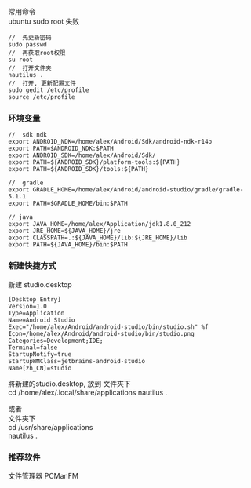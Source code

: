 常用命令  
ubuntu sudo root 失败  
```
//  先更新密码  
sudo passwd
//  再获取root权限
su root  
//  打开文件夹  
nautilus .
//  打开, 更新配置文件  
sudo gedit /etc/profile  
source /etc/profile
```


### 环境变量
```
//  sdk ndk  
export ANDROID_NDK=/home/alex/Android/Sdk/android-ndk-r14b
export PATH=$ANDROID_NDK:$PATH
export ANDROID_SDK=/home/alex/Android/Sdk/
export PATH=${ANDROID_SDK}/platform-tools:${PATH}
export PATH=${ANDROID_SDK}/tools:${PATH}

//  gradle 
export GRADLE_HOME=/home/alex/Android/android-studio/gradle/gradle-5.1.1
export PATH=$GRADLE_HOME/bin:$PATH  

// java
export JAVA_HOME=/home/alex/Application/jdk1.8.0_212
export JRE_HOME=${JAVA_HOME}/jre   
export CLASSPATH=.:${JAVA_HOME}/lib:${JRE_HOME}/lib    
export PATH=${JAVA_HOME}/bin:$PATH 
```
### 新建快捷方式    
新建 studio.desktop  
```
[Desktop Entry]
Version=1.0
Type=Application
Name=Android Studio
Exec="/home/alex/Android/android-studio/bin/studio.sh" %f
Icon=/home/alex/Android/android-studio/bin/studio.png
Categories=Development;IDE;
Terminal=false
StartupNotify=true
StartupWMClass=jetbrains-android-studio
Name[zh_CN]=studio
```
將新建的studio.desktop, 放到 
文件夾下  
cd /home/alex/.local/share/applications 
nautilus .


或者  
文件夾下  
cd /usr/share/applications    
nautilus .  
### 推荐软件  
文件管理器 PCManFM  


